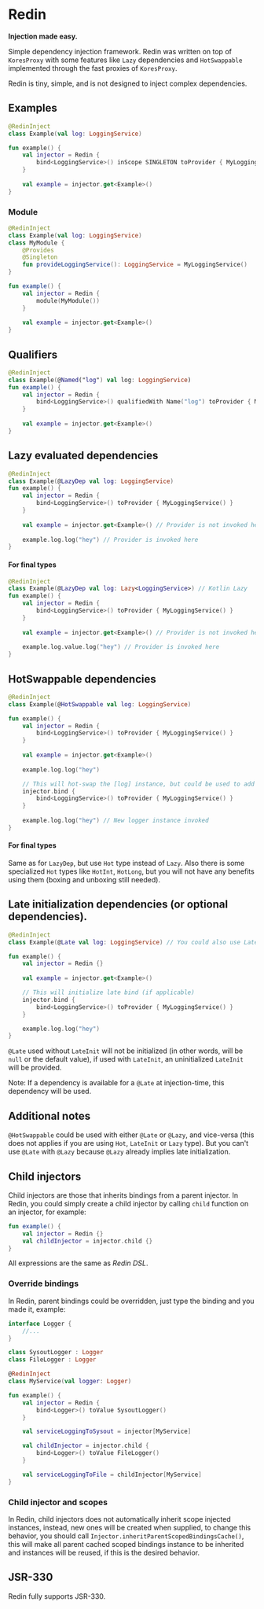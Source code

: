 # Redin

**Injection made easy.**

Simple dependency injection framework. Redin was written on top of `KoresProxy` with some features like `Lazy` dependencies and `HotSwappable` implemented through the fast proxies of `KoresProxy`.

Redin is tiny, simple, and is not designed to inject complex dependencies.

## Examples

```kotlin
@RedinInject
class Example(val log: LoggingService)

fun example() {
    val injector = Redin {
        bind<LoggingService>() inScope SINGLETON toProvider { MyLoggingService() }
    }
    
    val example = injector.get<Example>()
}
```

### Module

```kotlin
@RedinInject
class Example(val log: LoggingService)
class MyModule {
    @Provides
    @Singleton
    fun provideLoggingService(): LoggingService = MyLoggingService()
}

fun example() {
    val injector = Redin {
        module(MyModule())
    }
    
    val example = injector.get<Example>()
}
```

## Qualifiers

```kotlin
@RedinInject
class Example(@Named("log") val log: LoggingService)
fun example() {
    val injector = Redin {
        bind<LoggingService>() qualifiedWith Name("log") toProvider { MyLoggingService() }
    }
    
    val example = injector.get<Example>()
}
```

## Lazy evaluated dependencies

```kotlin
@RedinInject
class Example(@LazyDep val log: LoggingService)
fun example() {
    val injector = Redin {
        bind<LoggingService>() toProvider { MyLoggingService() }
    }
    
    val example = injector.get<Example>() // Provider is not invoked here
    
    example.log.log("hey") // Provider is invoked here
}
```

#### For final types

```kotlin
@RedinInject
class Example(@LazyDep val log: Lazy<LoggingService>) // Kotlin Lazy
fun example() {
    val injector = Redin {
        bind<LoggingService>() toProvider { MyLoggingService() }
    }
    
    val example = injector.get<Example>() // Provider is not invoked here
    
    example.log.value.log("hey") // Provider is invoked here
}
```

## HotSwappable dependencies

```kotlin
@RedinInject
class Example(@HotSwappable val log: LoggingService)

fun example() {
    val injector = Redin {
        bind<LoggingService>() toProvider { MyLoggingService() }
    }
    
    val example = injector.get<Example>()
    
    example.log.log("hey")

    // This will hot-swap the [log] instance, but could be used to add more binds before calling `injector.get` again.
    injector.bind {
        bind<LoggingService>() toProvider { MyLoggingService() }
    }
    
    example.log.log("hey") // New logger instance invoked
}
```

#### For final types

Same as for `LazyDep`, but use `Hot` type instead of `Lazy`. Also there is some specialized `Hot` types like `HotInt`, `HotLong`, but you will not have any benefits using them (boxing and unboxing still needed).

## Late initialization dependencies (or optional dependencies).

```kotlin
@RedinInject
class Example(@Late val log: LoggingService) // You could also use LateInit type, like: @Late val log: LateInit.Ref<LogginSerivce>

fun example() {
    val injector = Redin {}
    
    val example = injector.get<Example>()

    // This will initialize late bind (if applicable)
    injector.bind {
        bind<LoggingService>() toProvider { MyLoggingService() }
    }

    example.log.log("hey")
}
```

`@Late` used without `LateInit` will not be initialized (in other words, will be `null` or the default value), if used with `LateInit`, an uninitialized `LateInit` will be provided.

Note: If a dependency is available for a `@Late` at injection-time, this dependency will be used.

## Additional notes

`@HotSwappable` could be used with either `@Late` or `@Lazy`, and vice-versa (this does not applies if you are using `Hot`, `LateInit` or `Lazy` type). But you can't use `@Late` with `@Lazy` because `@Lazy` already implies late initialization.

## Child injectors

Child injectors are those that inherits bindings from a parent injector. In Redin, you could simply create a child injector by calling `child` function on an injector, for example:

```kotlin
fun example() {
    val injector = Redin {}
    val childInjector = injector.child {}
}
```

All expressions are the same as *Redin DSL*.

### Override bindings

In Redin, parent bindings could be overridden, just type the binding and you made it, example:

```kotlin
interface Logger {
    //...
}

class SysoutLogger : Logger
class FileLogger : Logger

@RedinInject
class MyService(val logger: Logger)

fun example() {
    val injector = Redin {
        bind<Logger>() toValue SysoutLogger()
    }

    val serviceLoggingToSysout = injector[MyService]

    val childInjector = injector.child {
        bind<Logger>() toValue FileLogger()
    }

    val serviceLoggingToFile = childInjector[MyService]
}
```

### Child injector and scopes

In Redin, child injectors does not automatically inherit scope injected instances, instead, new ones will be created when supplied, to change this behavior, you should call `Injector.inheritParentScopedBindingsCache()`, this will make all parent cached scoped bindings instance to be inherited and instances will be reused, if this is the desired behavior.

## JSR-330

Redin fully supports JSR-330.
